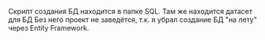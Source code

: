 Скрипт создания БД находится в папке SQL. Там же находится датасет для БД 
Без него проект не заведётся, т.к. я убрал создание БД "на лету" через Entity Framework.
